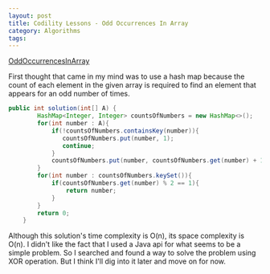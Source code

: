 ```yaml
---
layout: post
title: Codility Lessons - Odd Occurrences In Array
category: Algorithms
tags:
---
```


[OddOccurrencesInArray](https://app.codility.com/programmers/lessons/2-arrays/odd_occurrences_in_array/)

First thought that came in my mind was to use a hash map because the count of each element in the given array is required to find an element that appears for an odd number of times.


```java
public int solution(int[] A) {
        HashMap<Integer, Integer> countsOfNumbers = new HashMap<>();
        for(int number : A){
            if(!countsOfNumbers.containsKey(number)){
               countsOfNumbers.put(number, 1);
               continue;
            }
            countsOfNumbers.put(number, countsOfNumbers.get(number) + 1);
        }
        for(int number : countsOfNumbers.keySet()){
            if(countsOfNumbers.get(number) % 2 == 1){
                return number;
            }
        }
        return 0;
    }
```

Although this solution's time complexity is O(n), its space complexity is O(n). I didn't like the fact that I used a Java api for what seems to be a simple problem. So I searched and found a way to solve the problem using XOR operation. But I think I'll dig into it later and move on for now.
